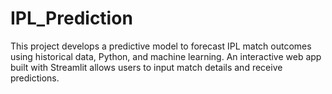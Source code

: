 # IPL_Prediction
This project develops a predictive model to forecast IPL match outcomes using historical data, Python, and machine learning. An interactive web app built with Streamlit allows users to input match details and receive predictions.
